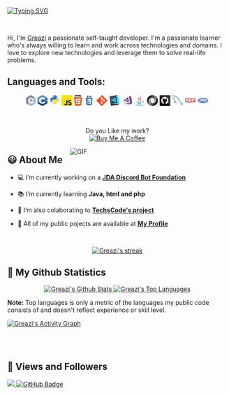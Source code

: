 [![Typing SVG](https://readme-typing-svg.herokuapp.com?font=Fredoka+One&size=80&color=1AF7C8&center=true&vCenter=true&width=1000&height=100&lines=Hi+there+%F0%9F%91%8B;Welcome+to+my+page;Some+info+about+me)](https://git.io/typing-svg)

<br>

Hi, I'm [Greazi](https://greazi.com) a passionate self-taught developer. I'm a passionate learner who's always willing to learn and work across technologies and domains. I love to explore new technologies and leverage them to solve real-life problems.


## **Languages and Tools:**
<p align="center">
  <code><img title="C" height="25" src="images/c.svg"></code>
  <code><img title="C++" height="25" src="images/cpp.svg"></code>
  <code><img title="Python" height="25" src="images/python-original.svg"></code>
  <code><img title="Javascript" height="25" src="images/javascript.svg"></code>
  <code><img title="HTML5" height="25" src="images/html5.svg"></code>
  <code><img title="CSS" height="25" src="images/css.svg"></code>
  <code><img title="Git" height="25" src="images/git-original.svg"></code>
  <code><img title="Visual Studio Code" height="25" src="images/vscode.png"></code>
  <code><img title="Microsoft Visual Studio" height="25" src="images/visualstudio.png"></code>
  <code><img title="Java" height="25" src="images/java-original.svg"></code>
  <code><img title="JSON" height="25" src="images/json.svg"></code>
  <code><img title="GitHub" height="25" src="images/github.svg"></code>
  <code><img title="MySQL" height="25" src="images/mysql.svg"></code>
  <code><img title="npm" height="25" src="images/npm.svg"></code>
  <code><img title="PHP" height="25" src="images/php.svg"></code>
</p>

<br>

<p align=center>
  Do you Like my work? 
  <br>
  <a href="https://www.buymeacoffee.com/greazi" target="_blank"><img src="https://www.greazi.com/wp-content/uploads/2022/04/cropped-34fcbef71d7ef8103a83f6e7a615d9273d6dea37_2_690x368-300x76.png" alt="Buy Me A Coffee" height="60px" width="217px" ></a>
</p>

<!-- Need to calculate this when I have time
```text
🌞 Morning    57 commits     ██░░░░░░░░░░░░░░░░░░░░░░░   10.73% 
🌆 Daytime    195 commits    █████████░░░░░░░░░░░░░░░░   36.72% 
🌃 Evening    163 commits    ███████░░░░░░░░░░░░░░░░░░   30.7% 
🌙 Night      116 commits    █████░░░░░░░░░░░░░░░░░░░░   21.85%

```
📅 **I'm Most Productive on Sunday** 

```text
Monday       60 commits     ██░░░░░░░░░░░░░░░░░░░░░░░   11.3% 
Tuesday      52 commits     ██░░░░░░░░░░░░░░░░░░░░░░░   9.79% 
Wednesday    94 commits     ████░░░░░░░░░░░░░░░░░░░░░   17.7% 
Thursday     76 commits     ███░░░░░░░░░░░░░░░░░░░░░░   14.31% 
Friday       62 commits     ███░░░░░░░░░░░░░░░░░░░░░░   11.68% 
Saturday     67 commits     ███░░░░░░░░░░░░░░░░░░░░░░   12.62% 
Sunday       120 commits    █████░░░░░░░░░░░░░░░░░░░░   22.6%

```


📊 **This Week I Spent My Time On** 

```text
⌚︎ Time Zone: Europe/Amsterdam

💬 Programming Languages: 
JavaScript               51 hrs 39 mins      ██████████████████████░░░   87.85% 
HTML                     3 hrs 12 mins       █░░░░░░░░░░░░░░░░░░░░░░░░   5.44% 
JSON                     1 hr 57 mins        ░░░░░░░░░░░░░░░░░░░░░░░░░   3.33% 
YAML                     51 mins             ░░░░░░░░░░░░░░░░░░░░░░░░░   1.46% 
GitIgnore file           28 mins             ░░░░░░░░░░░░░░░░░░░░░░░░░   0.81%

🔥 Editors: 
WebStorm                 58 hrs 46 mins      █████████████████████████   99.96% 
DataGrip                 1 min               ░░░░░░░░░░░░░░░░░░░░░░░░░   0.04%

💻 Operating System: 
Mac                      58 hrs 48 mins      █████████████████████████   100.0%

```

**I Mostly Code in JavaScript** 

```text
JavaScript               14 repos            ████████░░░░░░░░░░░░░░░░░   32.56% 
Vue                      8 repos             ████░░░░░░░░░░░░░░░░░░░░░   18.6% 
Java                     7 repos             ████░░░░░░░░░░░░░░░░░░░░░   16.28% 
Dart                     4 repos             ██░░░░░░░░░░░░░░░░░░░░░░░   9.3% 
CSS                      3 repos             █░░░░░░░░░░░░░░░░░░░░░░░░   6.98%

``` -->

<img align="right" alt="GIF" src="images/code.gif" width="360px"/>

## 😃 About Me

- 💻 I’m currently working on a **[JDA Discord Bot Foundation](https://greazi.com)**

- 📚 I’m currently learning **Java, html and php**

- 🔗 I’m also colaborating to **[TechsCode's project](https://TechsCode.com)**

- 💾 All of my public pojects are available at **[My Profile](https://github.com/Greazi-Times)**

<br>

<p align=center>
    <a href="https://github.com/DenverCoder1/github-readme-streak-stats">
        <img title="🔥 Get streak stats for your profile at git.io/streak-stats" alt="Greazi's streak" src="https://github-readme-streak-stats.herokuapp.com/?user=Greazi-Times&theme=react&hide_border=true&stroke=0000&background=060A0CD0"/>
    </a>
</p>

## 📲 My Github Statistics

<p align=center>
  <div align=center>
  <a href="https://github.com/anuraghazra/github-readme-stats">
  <img alt="Greazi's Github Stats" src="https://github-readme-stats.vercel.app/api?username=Greazi-Times&show_icons=true&count_private=true&theme=react&hide_border=true&bg_color=0D1117" />
  </a>
  <a href="https://github.com/anuraghazra/github-readme-stats">
  <img alt="Greazi's Top Languages" src="https://github-readme-stats.vercel.app/api/top-langs/?username=Greazi-Times&langs_count=8&count_private=true&layout=compact&theme=react&hide_border=true&bg_color=0D1117" />
  </a>
  </div>
</p>
  <b>Note:</b> Top languages is only a metric of the languages my public code consists of and doesn't reflect experience or skill level.

<br>

<a href="https://github.com/Ashutosh00710/github-readme-activity-graph"><img alt="Greazi's Activity Graph" src="https://activity-graph.herokuapp.com/graph?username=Greazi-Times&bg_color=0D1117&color=5BCDEC&line=5BCDEC&point=FFFFFF&hide_border=true" /></a>

<br>
<br>

<!--  ## Connect with me:
<p align="left">

<a href = "https://www.linkedin.com/in/subham-raoniar/"><img src="https://img.icons8.com/fluent/48/000000/linkedin.png"/></a>
<a href = "https://twitter.com/subhamraoniar"><img src="https://img.icons8.com/fluent/48/000000/twitter.png"/></a>
<a href = "https://www.instagram.com/subhamraoniar/"><img src="https://img.icons8.com/fluent/48/000000/instagram-new.png"/></a>
<a href = "https://www.youtube.com/channel/UC-NXT1lYAOPa3lrgWXqvuHA"><img src="https://img.icons8.com/color/48/000000/youtube-play.png"/></a> -->

</p>

## 💖 Views and Followers
<a href="https://github.com/Meghna-DAS/github-profile-views-counter">
    <img src="https://komarev.com/ghpvc/?username=Greazi-Times">
</a>
<a href="https://github.com/Greazi-Times?tab=followers"><img src="https://img.shields.io/github/followers/Greazi-Times?label=Followers&style=social" alt="GitHub Badge"></a>
